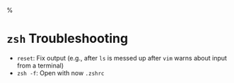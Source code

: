 %

# `zsh` Troubleshooting

- `reset`: Fix output (e.g., after `ls` is messed up after `vim` warns about input from a terminal)
- `zsh -f`: Open with now `.zshrc`
